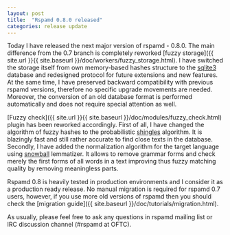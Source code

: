 ```yaml
---
layout: post
title:  "Rspamd 0.8.0 released"
categories: release update
---
```


Today I have released the next major version of rspamd - 0.8.0. The main difference from the 0.7 branch is completely reworked [fuzzy storage]({{ site.url }}{{ site.baseurl }}/doc/workers/fuzzy_storage.html).
I have switched the storage itself from own memory-based hashes structure to the [sqlite3](http://sqlite.org) database and redesigned protocol
for future extensions and new features. At the same time, I have preserved backward compatibility with previous rspamd versions, therefore
no specific upgrade movements are needed. Moreover, the conversion of an old database format is performed automatically and does not require
special attention as well.

[Fuzzy check]({{ site.url }}{{ site.baseurl }}/doc/modules/fuzzy_check.html) plugin has been reworked accordingly. First of all, I have changed the algorithm of fuzzy hashes to the
probabilistic [shingles](http://dl.acm.org/citation.cfm?id=283370) algorithm. It is blazingly fast and still rather accurate to find close texts in the database. Secondly,
I have added the normalization algorithm for the target language using [snowball](https://github.com/snowballstem) lemmatizer. It allows to remove grammar forms and check merely
the first forms of all words in a text improving thus fuzzy matching quality by removing meaningless parts. 

Rspamd 0.8 is heavily tested in production environments and I consider it as a production ready release. No manual migration is required for rspamd 0.7 users, however, if you use
more old versions of rspamd then you should check the [migration guide]({{ site.baseurl }}/doc/tutorials/migration.html).

As usually, please feel free to ask any questions in rspamd mailing list or IRC discussion channel (#rspamd at OFTC).
